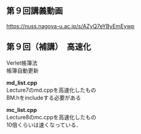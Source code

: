 ## 第９回講義動画<br>
https://nuss.nagoya-u.ac.jp/s/AZyQ7eYByEmEywp

## 第９回（補講）　高速化<br>
Verlet帳簿法<br>
帳簿自動更新<br>

**md_list.cpp** <br>
Lecture7のmd.cppを高速化したもの <br>
BM.hをincludeする必要がある

**mc_list.cpp** <br>
Lecture8のmc.cppを高速化したもの <br>
10倍くらいは速くなっている．

